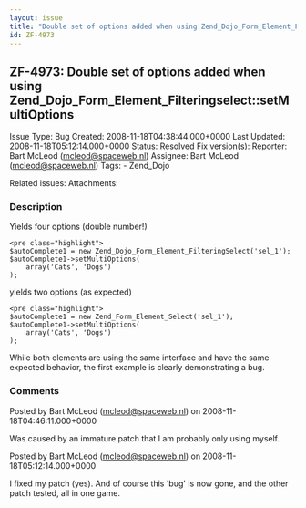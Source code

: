 ```yaml
---
layout: issue
title: "Double set of options added when using Zend_Dojo_Form_Element_Filteringselect::setMultiOptions"
id: ZF-4973
---
```


ZF-4973: Double set of options added when using Zend\_Dojo\_Form\_Element\_Filteringselect::setMultiOptions
-----------------------------------------------------------------------------------------------------------

 Issue Type: Bug Created: 2008-11-18T04:38:44.000+0000 Last Updated: 2008-11-18T05:12:14.000+0000 Status: Resolved Fix version(s): 
 Reporter:  Bart McLeod (mcleod@spaceweb.nl)  Assignee:  Bart McLeod (mcleod@spaceweb.nl)  Tags: - Zend\_Dojo
 
 Related issues: 
 Attachments: 
### Description

Yields four options (double number!)

 
    <pre class="highlight">
    $autoComplete1 = new Zend_Dojo_Form_Element_FilteringSelect('sel_1');
    $autoComplete1->setMultiOptions(
        array('Cats', 'Dogs')
    );


yields two options (as expected)

 
    <pre class="highlight">
    $autoComplete1 = new Zend_Form_Element_Select('sel_1');
    $autoComplete1->setMultiOptions(
        array('Cats', 'Dogs')
    );


While both elements are using the same interface and have the same expected behavior, the first example is clearly demonstrating a bug.

 

 

### Comments

Posted by Bart McLeod (mcleod@spaceweb.nl) on 2008-11-18T04:46:11.000+0000

Was caused by an immature patch that I am probably only using myself.

 

 

Posted by Bart McLeod (mcleod@spaceweb.nl) on 2008-11-18T05:12:14.000+0000

I fixed my patch (yes). And of course this 'bug' is now gone, and the other patch tested, all in one game.

 

 